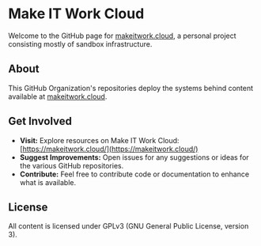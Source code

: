 # Make IT Work Cloud

Welcome to the GitHub page for [makeitwork.cloud](htps://makeitwork.cloud/), a personal project consisting mostly of sandbox infrastructure.

## About

This GitHub Organization's repositories deploy the systems behind content available at [makeitwork.cloud](https://makeitwork.cloud/).

## Get Involved

*   **Visit:**  Explore resources on Make IT Work Cloud: [https://makeitwork.cloud/](https://makeitwork.cloud/)
*   **Suggest Improvements:**  Open issues for any suggestions or ideas for the various GitHub repositories.
*   **Contribute:**  Feel free to contribute code or documentation to enhance what is available.

## License

All content is licensed under GPLv3 (GNU General Public License, version 3).


